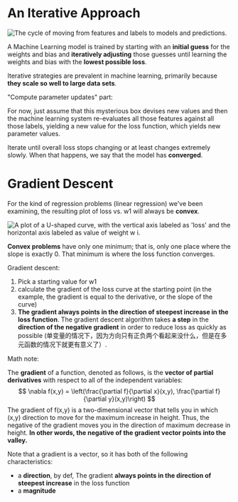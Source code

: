 # An Iterative Approach

![The cycle of moving from features and labels to models and predictions.](https://developers.google.com/static/machine-learning/crash-course/images/GradientDescentDiagram.svg)

A Machine Learning model is trained by starting with an **initial guess** for the weights and bias and **iteratively adjusting** those guesses until learning the weights and bias with the **lowest possible loss**.

Iterative strategies are prevalent in machine learning, primarily because **they scale so well to large data sets**.





 "Compute parameter updates" part:

For now, just assume that this mysterious box devises new values and then the machine learning system re-evaluates all those features against all those labels, yielding a new value for the loss function, which yields new parameter values.

Iterate until overall loss stops changing or at least changes extremely slowly. When that happens, we say that the model has **converged**.



# Gradient Descent

For the kind of regression problems (linear regression) we've been examining, the resulting plot of loss vs. w1 will always be **convex**.

![A plot of a U-shaped curve, with the vertical axis labeled as 'loss' and the horizontal axis labeled as value of weight w i.](https://developers.google.com/static/machine-learning/crash-course/images/convex.svg)

**Convex problems** have only one minimum; that is, only one place where the slope is exactly 0. That minimum is where the loss function converges.



Gradient descent:

1. Pick a starting value for w1
2. calculate the gradient of the loss curve at the starting point (in the example, the gradient is equal to the derivative, or the slope of the curve)
3. **The gradient always points in the direction of steepest increase in the loss function**. The gradient descent algorithm takes **a step** in the **direction of the negative gradient** in order to reduce loss as quickly as possible (单变量的情况下，因为方向只有正负两个看起来没什么，但是在多元函数的情况下就更有意义了）.



Math note:

The **gradient** of a function, denoted as follows, is the **vector of partial derivatives** with respect to all of the independent variables:
$$
\nabla f(x,y) = \left(\frac{\partial f}{\partial x}(x,y), \frac{\partial f}{\partial y}(x,y)\right)
$$
The gradient of f(x,y)  is a two-dimensional vector that tells you in which (x,y) direction to move for the maximum increase in height. Thus, the negative of the gradient moves you in the direction of maximum decrease in height. **In other words, the negative of the gradient vector points into the valley.**

Note that a gradient is a vector, so it has both of the following characteristics:

- a **direction**, by def, The gradient **always points in the direction of steepest increase** in the loss function
- a **magnitude**